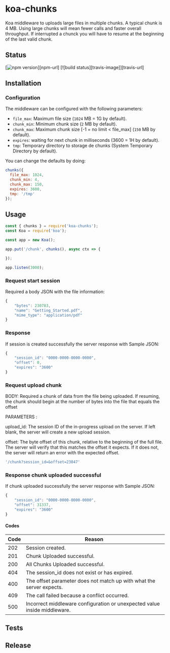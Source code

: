 # koa-chunks
Koa middleware to uploads large files in multiple chunks. 
A typical chunk is 4 MB. Using large chunks will mean fewer calls and faster overall throughput. If interrupted a chunck you will have to resume at the beginning of the last valid chunk.

## Status

[![npm version][npm-image]][npm-url] [![build status][travis-image]][travis-url]

## Installation

### Configuration

The middleware can be configured with the following parameters:

- `file_max`: Maximum file size (`1024` MB = 1G by default).
- `chunk_min`: Minimum chunk size (`2` MB by default).
- `chunk_max`: Maximum chunk size [-1 = no limit < file_max] (`150` MB by default).
- `expires`: waiting for next chunk in milliseconds (3600 = 1H by default).
- `tmp`: Temporary directory to storage de chunks (System Temporary Directory by default).

You can change the defaults by doing:

```javascript
chunks({
  file_max: 1024,
  chunk_min: 4,
  chunk_max: 150,
  expires: 3600,
  tmp: '/tmp'
});
```

## Usage

```javascript
const { chunks } = require('koa-chunks');
const Koa = require('koa');

const app = new Koa();

app.put('/chunk', chunks(), async ctx => {

});

app.listen(3000);
```

### Request start session

Required a body JSON with the file information:

```javascript
{
    "bytes": 230783,
    "name": "Getting_Started.pdf",
    "mime_type": "application/pdf"
}
```

### Response 

If session is created successfully the server response with Sample JSON:

```javascript
{
    "session_id": "0000-0000-0000-0000",
    "offset": 0,
    "expires": "3600"
}
```

### Request upload chunk

BODY: Required a chunk of data from the file being uploaded. If resuming, the chunk should begin at the number of bytes into the file that equals the offset

PARAMETERS : 

upload_id: The session ID of the in-progress upload on the server. If left blank, the server will create a new upload session.

offset: The byte offset of this chunk, relative to the beginning of the full file. The server will verify that this matches the offset it expects. If it does not, the server will return an error with the expected offset.


```javascript
'/chunk?session_id=&offset=23847'
```

### Response chunk uploaded successful

If chunk uploaded successfully the server response with Sample JSON:

```javascript
{
    "session_id": "0000-0000-0000-0000",
    "offset": 31337,
    "expires": "3600"
}
```

#### Codes

Code | Reason
---- | -------------------------------------------------------------------------
202  | Session created.
201  | Chunk Uploaded successful.
200  | All Chunks Uploaded successful.
404  | The session_id does not exist or has expired.
400  | The offset parameter does not match up with what the server expects.
409  | The call failed because a conflict occurred.
500  | Incorrect middleware configuration or unexpected value inside middleware.

## Tests


## Release

[npm-image]: https://img.shields.io/npm/v/koa-pagination.svg?style=flat-square